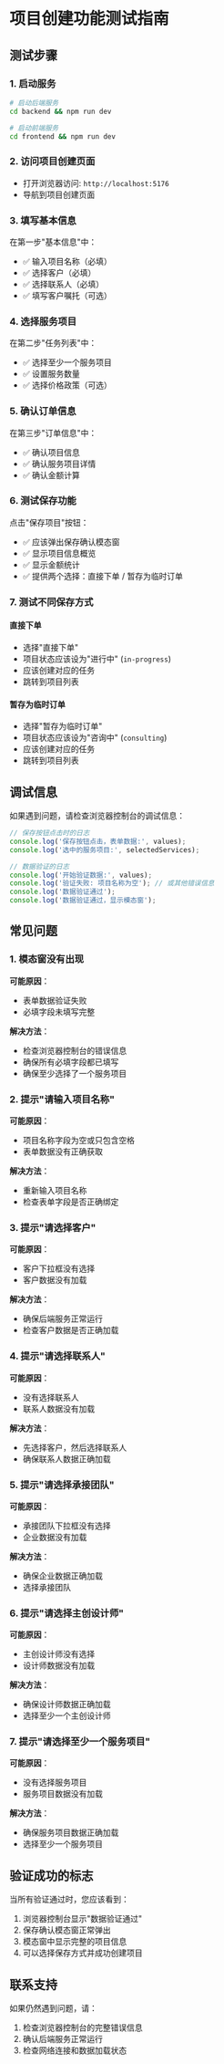 # 项目创建功能测试指南

## 测试步骤

### 1. 启动服务
```bash
# 启动后端服务
cd backend && npm run dev

# 启动前端服务
cd frontend && npm run dev
```

### 2. 访问项目创建页面
- 打开浏览器访问: `http://localhost:5176`
- 导航到项目创建页面

### 3. 填写基本信息
在第一步"基本信息"中：
- ✅ 输入项目名称（必填）
- ✅ 选择客户（必填）
- ✅ 选择联系人（必填）
- ✅ 填写客户嘱托（可选）

### 4. 选择服务项目
在第二步"任务列表"中：
- ✅ 选择至少一个服务项目
- ✅ 设置服务数量
- ✅ 选择价格政策（可选）

### 5. 确认订单信息
在第三步"订单信息"中：
- ✅ 确认项目信息
- ✅ 确认服务项目详情
- ✅ 确认金额计算

### 6. 测试保存功能
点击"保存项目"按钮：
- ✅ 应该弹出保存确认模态窗
- ✅ 显示项目信息概览
- ✅ 显示金额统计
- ✅ 提供两个选择：直接下单 / 暂存为临时订单

### 7. 测试不同保存方式
#### 直接下单
- 选择"直接下单"
- 项目状态应该设为"进行中" (`in-progress`)
- 应该创建对应的任务
- 跳转到项目列表

#### 暂存为临时订单
- 选择"暂存为临时订单"
- 项目状态应该设为"咨询中" (`consulting`)
- 应该创建对应的任务
- 跳转到项目列表

## 调试信息

如果遇到问题，请检查浏览器控制台的调试信息：

```javascript
// 保存按钮点击时的日志
console.log('保存按钮点击，表单数据:', values);
console.log('选中的服务项目:', selectedServices);

// 数据验证的日志
console.log('开始验证数据:', values);
console.log('验证失败: 项目名称为空'); // 或其他错误信息
console.log('数据验证通过');
console.log('数据验证通过，显示模态窗');
```

## 常见问题

### 1. 模态窗没有出现
**可能原因**：
- 表单数据验证失败
- 必填字段未填写完整

**解决方法**：
- 检查浏览器控制台的错误信息
- 确保所有必填字段都已填写
- 确保至少选择了一个服务项目

### 2. 提示"请输入项目名称"
**可能原因**：
- 项目名称字段为空或只包含空格
- 表单数据没有正确获取

**解决方法**：
- 重新输入项目名称
- 检查表单字段是否正确绑定

### 3. 提示"请选择客户"
**可能原因**：
- 客户下拉框没有选择
- 客户数据没有加载

**解决方法**：
- 确保后端服务正常运行
- 检查客户数据是否正确加载

### 4. 提示"请选择联系人"
**可能原因**：
- 没有选择联系人
- 联系人数据没有加载

**解决方法**：
- 先选择客户，然后选择联系人
- 确保联系人数据正确加载

### 5. 提示"请选择承接团队"
**可能原因**：
- 承接团队下拉框没有选择
- 企业数据没有加载

**解决方法**：
- 确保企业数据正确加载
- 选择承接团队

### 6. 提示"请选择主创设计师"
**可能原因**：
- 主创设计师没有选择
- 设计师数据没有加载

**解决方法**：
- 确保设计师数据正确加载
- 选择至少一个主创设计师

### 7. 提示"请选择至少一个服务项目"
**可能原因**：
- 没有选择服务项目
- 服务项目数据没有加载

**解决方法**：
- 确保服务项目数据正确加载
- 选择至少一个服务项目

## 验证成功的标志

当所有验证通过时，您应该看到：
1. 浏览器控制台显示"数据验证通过"
2. 保存确认模态窗正常弹出
3. 模态窗中显示完整的项目信息
4. 可以选择保存方式并成功创建项目

## 联系支持

如果仍然遇到问题，请：
1. 检查浏览器控制台的完整错误信息
2. 确认后端服务正常运行
3. 检查网络连接和数据加载状态 
